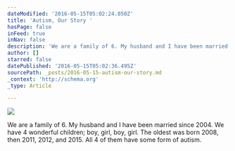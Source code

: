 ```yaml
---
dateModified: '2016-05-15T05:02:24.050Z'
title: 'Autism, Our Story '
hasPage: false
inFeed: true
inNav: false
description: 'We are a family of 6. My husband and I have been married since 2004. We have 4 wonderful children; boy, girl, boy, girl. The oldest was born 2008, then 2011, 2012, and 2015. All 4 of them have some form of autism. '
author: []
starred: false
datePublished: '2016-05-15T05:02:36.495Z'
sourcePath: _posts/2016-05-15-autism-our-story.md
_context: 'http://schema.org'
_type: Article

---
```

![](https://the-grid-user-content.s3-us-west-2.amazonaws.com/b07a5e3e-788b-40a9-ae4f-2f29f9927131.jpg)

We are a family of 6\. My husband and I have been married since 2004\. We have 4 wonderful children; boy, girl, boy, girl. The oldest was born 2008, then 2011, 2012, and 2015\. All 4 of them have some form of autism.